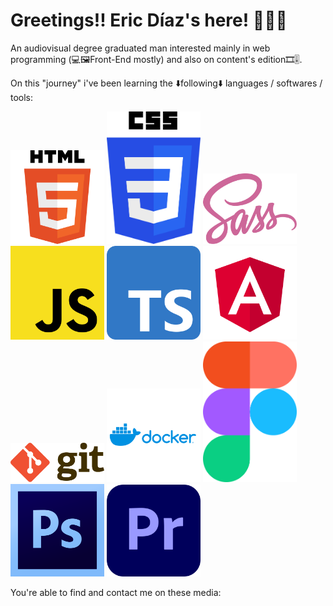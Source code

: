 # Greetings!! Eric Díaz's here! 🙋🏼‍♂️

An audiovisual degree graduated man interested mainly in web programming (💻🖼️Front-End mostly) and also on content's edition🎞️🎚️.

On this "journey" i've been learning the ⬇️following⬇️ languages / softwares / tools:

<img src="readme_images/HTML5_logo.svg" width="150px" height="auto" title="HTML5 logo"/>
<img src="readme_images/CSS3_logo.svg" width="150px" height="auto" title="CSS3 logo"/>
<img src="readme_images/Sass_Logo.svg" width="150px" height="auto" title="SCSS logo"/>
<img src="readme_images/JavaScript_logo.svg" width="150px" height="auto" title="JS logo"/>
<img src="readme_images/Typescript_logo.svg" width="150px" height="auto" title="TS logo"/>
<img src="readme_images/Angular_logo.svg" width="150px" height="auto" title="Angular logo"/>
<img src="readme_images/Git-logo.svg" width="150px" height="auto" title="Git logo"/>
<img src="readme_images/docker-vector-logo.svg" width="150px" height="auto" title="Docker logo"/>
<img src="readme_images/Figma-logo.svg" width="150px" height="auto" title="Figma logo"/>
<img src="readme_images/Adobe_Photoshop_CS6_icon.svg" width="150px" height="auto" title="Adobe Photoshop CS6 logo"/>
<img src="readme_images/Adobe_Premiere_Pro_icon.svg" width="150px" height="auto" title="Adobe Premiere Pro logo"/>

You're able to find and contact me on these media:



<!--
**EricDiCiv5/EricDiCiv5** is a ✨ _special_ ✨ repository because its `README.md` (this file) appears on your GitHub profile.

Here are some ideas to get you started:

- 🔭 I’m currently working on ...
- 🌱 I’m currently learning ...
- 👯 I’m looking to collaborate on ...
- 🤔 I’m looking for help with ...
- 💬 Ask me about ...
- 📫 How to reach me: ...
- 😄 Pronouns: ...
- ⚡ Fun fact: ...
-->
